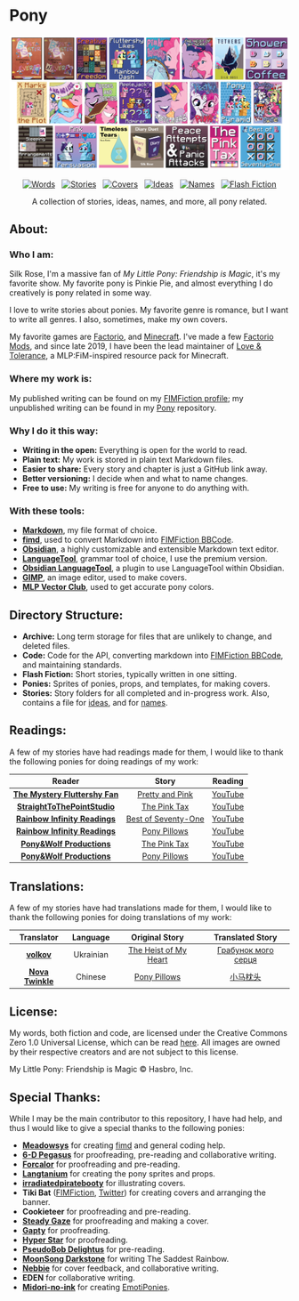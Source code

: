 # Pony
![banner]

<p align="center">
	<a href="https://github.com/SilkRose/Pony#statistics" title="GitHub"><img src="https://img.shields.io/badge/dynamic/json?url=https%3A%2F%2Fpony.silkrose.dev%2Fapi%2Fv1%2Fpony.json&query=%24.words&style=flat-square&label=Words&labelColor=%23A46BBD&color=%23CC9CDF" alt="Words"></a>
	&nbsp;
	<a href="https://github.com/SilkRose/Pony/tree/mane/stories" title="GitHub"><img src="https://img.shields.io/badge/dynamic/json?url=https%3A%2F%2Fpony.silkrose.dev%2Fapi%2Fv1%2Fpony.json&query=%24.stories&style=flat-square&label=Stories&labelColor=%23E9D461&color=%23FAF5AB" alt="Stories"></a>
	&nbsp;
	<a href="https://github.com/SilkRose/Pony#statistics" title="GitHub"><img src="https://img.shields.io/badge/dynamic/json?url=https%3A%2F%2Fpony.silkrose.dev%2Fapi%2Fv1%2Fpony.json&query=%24.covers&style=flat-square&label=Covers&labelColor=%23BDC1C2&color=%23EAEEF0" alt="Covers"></a>
	&nbsp;
	<a href="https://github.com/SilkRose/Pony/blob/mane/stories/ideas.md" title="GitHub"><img src="https://img.shields.io/badge/dynamic/json?url=https%3A%2F%2Fpony.silkrose.dev%2Fapi%2Fv1%2Fpony.json&query=%24.ideas&style=flat-square&label=Ideas&labelColor=%23E880B0&color=%23F5B7D0" alt="Ideas"></a>
	&nbsp;
	<a href="https://github.com/SilkRose/Pony/blob/mane/stories/names.md" title="GitHub"><img src="https://img.shields.io/badge/dynamic/json?url=https%3A%2F%2Fpony.silkrose.dev%2Fapi%2Fv1%2Fpony.json&query=%24.names&style=flat-square&label=Names&labelColor=%23EF6F2F&color=%23FABA62" alt="Names"></a>
	&nbsp;
	<a href="https://github.com/SilkRose/Pony/tree/mane/flash-fiction" title="GitHub"><img src="https://img.shields.io/badge/dynamic/json?url=https%3A%2F%2Fpony.silkrose.dev%2Fapi%2Fv1%2Fpony.json&query=%24.flash_fiction&style=flat-square&label=Flash%20Fiction&labelColor=%236BABDA&color=%239BDBF5" alt="Flash Fiction"></a>
</p>

<p align="center">
	A collection of stories, ideas, names, and more, all pony related.
</p>

## About:

### Who I am:
Silk Rose, I'm a massive fan of *My Little Pony: Friendship is Magic*, it's my favorite show. My favorite pony is Pinkie Pie, and almost everything I do creatively is pony related in some way.

I love to write stories about ponies. My favorite genre is romance, but I want to write all genres. I also, sometimes, make my own covers.

My favorite games are [Factorio], and [Minecraft]. I've made a few [Factorio Mods], and since late 2019, I have been the lead maintainer of [Love & Tolerance], a MLP:FiM-inspired resource pack for Minecraft.

### Where my work is:
My published writing can be found on my [FIMFiction profile][Silk Rose FIMFiction]; my unpublished writing can be found in my [Pony] repository.

### Why I do it this way:
- **Writing in the open:** Everything is open for the world to read.
- **Plain text:** My work is stored in plain text Markdown files.
- **Easier to share:** Every story and chapter is just a GitHub link away.
- **Better versioning:** I decide when and what to name changes.
- **Free to use:** My writing is free for anyone to do anything with.

### With these tools:
- **[Markdown]**, my file format of choice.
- **[fimd]**, used to convert Markdown into [FIMFiction BBCode].
- **[Obsidian]**, a highly customizable and extensible Markdown text editor.
- **[LanguageTool]**, grammar tool of choice, I use the premium version.
- **[Obsidian LanguageTool]**, a plugin to use LanguageTool within Obsidian.
- **[GIMP]**, an image editor, used to make covers.
- **[MLP Vector Club]**, used to get accurate pony colors.

## Directory Structure:
- **Archive:** Long term storage for files that are unlikely to change, and deleted files.
- **Code:** Code for the API, converting markdown into [FIMFiction BBCode], and maintaining standards.
- **Flash Fiction:** Short stories, typically written in one sitting.
- **Ponies:** Sprites of ponies, props, and templates, for making covers.
- **Stories:** Story folders for all completed and in-progress work. Also, contains a file for [ideas][Ideas File], and for [names][Names File].

## Readings:
A few of my stories have had readings made for them, I would like to thank the following ponies for doing readings of my work:

| Reader | Story | Reading |
| :---: | :---: | :---: |
| **[The Mystery Fluttershy Fan]** | [Pretty and Pink] | [YouTube][Pretty and Pink reading] |
| **[StraightToThePointStudio]** | [The Pink Tax] | [YouTube][The Pink Tax reading one] |
| **[Rainbow Infinity Readings]** | [Best of Seventy-One] | [YouTube][Best of Seventy-One reading] |
| **[Rainbow Infinity Readings]** | [Pony Pillows] | [YouTube][Pony Pillows reading] |
| **[Pony&Wolf Productions]** | [The Pink Tax] | [YouTube][The Pink Tax reading two] |
| **[Pony&Wolf Productions]** | [Pony Pillows] | [YouTube][Pony Pillows reading two] |

## Translations:
A few of my stories have had translations made for them, I would like to thank the following ponies for doing translations of my work:

| Translator | Language | Original Story | Translated Story |
| :---: | :---: | :---: | :---: |
| **[volkov]** | Ukrainian | [The Heist of My Heart] | [Грабунок мого серця][The Heist of My Heart Ukrainian] |
| **[Nova Twinkle]** | Chinese | [Pony Pillows] | [小马枕头][Pony Pillows Chinese] |

## License:
My words, both fiction and code, are licensed under the Creative Commons Zero 1.0 Universal License, which can be read [here][license]. All images are owned by their respective creators and are not subject to this license.

My Little Pony: Friendship is Magic © Hasbro, Inc.

## Special Thanks:
While I may be the main contributor to this repository, I have had help, and thus I would like to give a special thanks to the following ponies:

- **[Meadowsys]** for creating [fimd] and general coding help.
- **[6-D Pegasus]** for proofreading, pre-reading and collaborative writing.
- **[Forcalor]** for proofreading and pre-reading.
- **[Langtanium]** for creating the pony sprites and props.
- **[irradiatedpiratebooty]** for illustrating covers.
- **Tiki Bat** ([FIMFiction][Tiki Bat FIMFiction], [Twitter][Tiki Bat Twitter]) for creating covers and arranging the banner.
- **Cookieteer** for proofreading and pre-reading.
- **[Steady Gaze]** for proofreading and making a cover.
- **[Gapty]** for proofreading.
- **[Hyper Star]** for proofreading.
- **[PseudoBob Delightus]** for pre-reading.
- **[MoonSong Darkstone]** for writing The Saddest Rainbow.
- **[Nebbie]** for cover feedback, and collaborative writing.
- **EDEN** for collaborative writing.
- **[Midori-no-ink]** for creating [EmotiPonies].

<!-- Links go below this point. -->
[Pony]: https://github.com/SilkRose/Pony "GitHub"

[fimd]: https://github.com/Meadowsys/fimd "GitHub"
[FIMFiction BBCode]: https://www.fimfiction.net/articles/bbcode "FIMFiction"
[EmotiPonies]: https://www.deviantart.com/midori-no-ink/art/EmotiPonies-209617524 "DeviantArt"

[Silk Rose FIMFiction]: https://www.fimfiction.net/user/237915/Silk+Rose "FIMFiction"

[Love & Tolerance]: https://love-tolerance.com/ "Love & Tolerance"

[Factorio]: https://www.factorio.com/ "Factorio"
[Factorio Mods]: https://mods.factorio.com/user/SilkRose "Factorio Mods"
[Minecraft]: https://www.minecraft.net/ "Minecraft"

[Markdown]: https://www.markdownguide.org/ "Markdown Guide"
[Obsidian]: https://obsidian.md/ "Obsidian"
[LanguageTool]: https://languagetool.org/ "LanguageTool"
[Obsidian LanguageTool]: https://github.com/Clemens-E/obsidian-languagetool-plugin "GitHub"
[GIMP]: https://www.gimp.org/ "GIMP"
[MLP Vector Club]: https://mlpvector.club/ "MLP Vector Club"

[license]: ./LICENSE.md
[Ideas File]: ./stories/ideas.md
[Names File]: ./stories/names.md

[Meadowsys]: https://github.com/Meadowsys "GitHub"
[6-D Pegasus]: https://www.fimfiction.net/user/293755/6-D+Pegasus "FIMFiction"
[Forcalor]: https://www.fimfiction.net/user/564657/Forcalor "FIMFiction"
[Langtanium]: https://github.com/Langtanium "GitHub"
[irradiatedpiratebooty]: https://irradiatedpiratebooty.tumblr.com/ "Tumblr"
[Tiki Bat FIMFiction]: https://www.fimfiction.net/user/218083/Tiki+Bat "FIMFiction"
[Tiki Bat Twitter]: https://twitter.com/TikiBat "Twitter"
[Steady Gaze]: https://www.fimfiction.net/user/481974/Steady+Gaze "FIMFiction"
[Gapty]: https://www.fimfiction.net/user/493938/gapty "FIMFiction"
[Hyper Star]: https://www.fimfiction.net/user/622256/Hyper+Star "FIMFiction"
[PseudoBob Delightus]: https://www.fimfiction.net/user/12771/PseudoBob+Delightus "FIMFiction"
[MoonSong Darkstone]: https://www.fimfiction.net/user/612265/MoonSong+Darkstone "FIMFiction"
[Nebbie]: https://www.fimfiction.net/user/35109/Nebbie "FIMFiction"
[Midori-no-ink]: https://www.deviantart.com/midori-no-ink "DeviantArt"

[The Mystery Fluttershy Fan]: https://www.fimfiction.net/user/15759/The+Mystery+Fluttershy+Fan "FIMFiction"
[StraightToThePointStudio]: https://www.youtube.com/@StraightToThePointStudio "YouTube"
[Rainbow Infinity Readings]: https://www.youtube.com/channel/UC_iFUISpI08ALO1DiwFbWHw "YouTube"
[Pony&Wolf Productions]: https://www.youtube.com/@PonyWolfProductions "Youtube"

[Pretty and Pink reading]: https://www.youtube.com/watch?v=haVP8dKX_Mg "YouTube"
[The Pink Tax reading one]: https://www.youtube.com/watch?v=6DTLq1e9NXk "YouTube"
[Best of Seventy-One reading]: https://www.youtube.com/watch?v=O7hpeDvzCaM "Youtube"
[Pony Pillows reading]: https://www.youtube.com/watch?v=O7dc4uZj3xY "YouTube"
[The Pink Tax reading two]: https://www.youtube.com/watch?v=Nouf1_Sbysc "YouTube"
[Pony Pillows reading two]: https://www.youtube.com/watch?v=HAcBB6HbQ7k "YouTube"

[volkov]: https://www.fimfiction.net/user/595939/volkov "FIMFiction"
[Nova Twinkle]: https://www.fimfiction.net/user/298151/Nova+Twinkle "FIMFiction"

[The Heist of My Heart Ukrainian]: https://github.com/Vovkiv/The_Heist_of_My_Heart-ukr "GitHub"
[Pony Pillows Chinese]: https://fimtale.com/t/57065 "FimTale"

[Pony Pillows]: https://www.fimfiction.net/story/541813/pony-pillows "FIMFiction"
[Best of Seventy-One]: https://www.fimfiction.net/story/540748/best-of-seventy-one "FIMFiction"
[The Pink Tax]: https://www.fimfiction.net/story/539422/the-pink-tax "FIMFiction"
[The Heist of My Heart]: https://www.fimfiction.net/story/538410/the-heist-of-my-heart "FIMFiction"
[Pretty and Pink]: https://www.fimfiction.net/story/432210/pretty-and-pink "FIMFiction"

[banner]: ./archive/promotions/banner-01/banner-01-1-small-transparent.png
